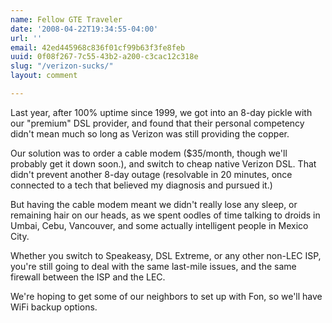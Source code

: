 ```yaml
---
name: Fellow GTE Traveler
date: '2008-04-22T19:34:55-04:00'
url: ''
email: 42ed445968c836f01cf99b63f3fe8feb
uuid: 0f08f267-7c55-43b2-a200-c3cac12c318e
slug: "/verizon-sucks/"
layout: comment

---
```


Last year, after 100% uptime since 1999, we got into an 8-day pickle with our "premium" DSL provider, and found that their personal competency didn't mean much so long as Verizon was still providing the copper.

Our solution was to order a cable modem ($35/month, though we'll probably get it down soon.), and switch to cheap native Verizon DSL.   That didn't prevent another 8-day outage (resolvable in 20 minutes, once connected to a tech that believed my diagnosis and pursued it.)

But having the cable modem meant we didn't really lose any sleep, or remaining hair on our heads, as we spent oodles of time talking to droids in Umbai, Cebu, Vancouver, and some actually intelligent people in Mexico City.

Whether you switch to Speakeasy, DSL Extreme, or any other non-LEC ISP, you're still going to deal with the same last-mile issues, and the same firewall between the ISP and the LEC.

We're hoping to get some of our neighbors to set up with Fon, so we'll have WiFi backup options.
